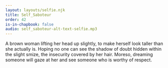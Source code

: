 ```yaml
---
layout: layouts/selfie.njk
title: Self_Saboteur
order: 42
is-in-chapbook: false
audio: self_saboteur-alt-text-selfie.mp3
---
```

A brown woman lifting her head up slightly, to make herself look taller than she actually is. Hoping no one can see the shadow of doubt hidden within the slight smize, the insecurity covered by her hair. Moreso, dreaming someone will gaze at her and see someone who is worthy of respect.
